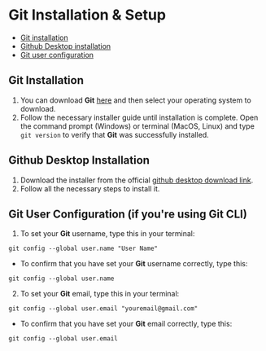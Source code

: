 # Git Installation & Setup

- [Git installation](#git-installation)
- [Github Desktop installation](#github-desktop-installation)
- [Git user configuration](#git-user-configuration)

## Git Installation

1. You can download **Git** [here](https://git-scm.com/download) and then select your operating system to download.
2. Follow the necessary installer guide until installation is complete. Open the command prompt (Windows) or terminal (MacOS, Linux) and type `git version` to verify that **Git** was successfully installed.

## Github Desktop Installation

1. Download the installer from the official [github desktop download link](https://desktop.github.com/).
2. Follow all the necessary steps to install it.

## Git User Configuration (if you're using Git CLI)

1. To set your **Git** username, type this in your terminal:

```shell
git config --global user.name "User Name"
```

- To confirm that you have set your **Git** username correctly, type this:

```shell
git config --global user.name
```

2. To set your **Git** email, type this in your terminal:

```shell
git config --global user.email "youremail@gmail.com"
```

- To confirm that you have set your **Git** email correctly, type this:

```shell
git config --global user.email
```
